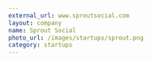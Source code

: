 ```yaml
---
external_url: www.sproutsocial.com
layout: company
name: Sprout Social
photo_url: /images/startups/sprout.png
category: startups
---
```

